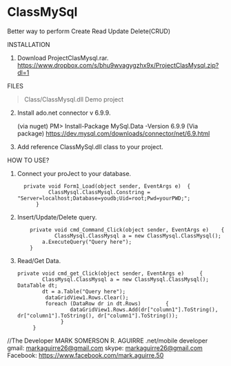 # ClassMySql
Better way to perform Create Read Update Delete(CRUD)

INSTALLATION

1. Download ProjectClasMysql.rar.
    https://www.dropbox.com/s/bhu9wvagygzhx9x/ProjectClasMysql.zip?dl=1
    
FILES

>Class/ClassMysql.dll
>Demo project
    
2. Install ado.net connector v 6.9.9.

   (via nuget)
     PM> Install-Package MySql.Data -Version 6.9.9
   (Via package)
     https://dev.mysql.com/downloads/connector/net/6.9.html
     
3. Add reference ClassMySql.dll class to your project.

HOW TO USE?

1. Connect your proJect to your database.

   		 private void Form1_Load(object sender, EventArgs e)  {
          	 	 ClassMysql.ClassMysql.Constring = "Server=localhost;Database=youdb;Uid=root;Pwd=yourPWD;";           
       		 }

2.  Insert/Update/Delete query.
    
      	  	private void cmd_Command_Click(object sender, EventArgs e)    {
            		ClassMysql.ClassMysql a = new ClassMysql.ClassMysql();
           	 	a.ExecuteQuery("Query here");
        	}

3.  Read/Get Data.

		private void cmd_get_Click(object sender, EventArgs e)     {
          	  	ClassMysql.ClassMysql a = new ClassMysql.ClassMysql(); DataTable dt;
          	  	dt = a.Table("Query here");
          		 dataGridView1.Rows.Clear();
          		 foreach (DataRow dr in dt.Rows)    	{
              			 dataGridView1.Rows.Add(dr["column1"].ToString(), dr["column1"].ToString(), dr["column1"].ToString());
     	    		  }
        	 }
	 
//The Developer
MARK SOMERSON R. AGUIRRE
.net/mobile developer
gmail: markaguirre26@gmail.com
skype: markaguirre26@gmail.com
Facebook: https://www.facebook.com/mark.aguirre.50
